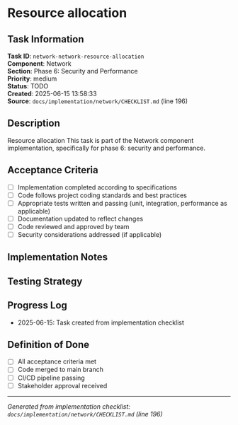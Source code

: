 # Resource allocation

## Task Information

**Task ID**: `network-network-resource-allocation`  
**Component**: Network  
**Section**: Phase 6: Security and Performance  
**Priority**: medium  
**Status**: TODO  
**Created**: 2025-06-15 13:58:33  
**Source**: `docs/implementation/network/CHECKLIST.md` (line 196)  

## Description

Resource allocation
This task is part of the Network component implementation, specifically for phase 6: security and performance.

## Acceptance Criteria

- [ ] Implementation completed according to specifications
- [ ] Code follows project coding standards and best practices
- [ ] Appropriate tests written and passing (unit, integration, performance as applicable)
- [ ] Documentation updated to reflect changes
- [ ] Code reviewed and approved by team
- [ ] Security considerations addressed (if applicable)

## Implementation Notes

<!-- Add specific implementation notes, design decisions, or technical requirements here -->

## Testing Strategy

<!-- Describe the testing approach for this task -->

## Progress Log

<!-- Add progress updates here -->
- 2025-06-15: Task created from implementation checklist

## Definition of Done

- [ ] All acceptance criteria met
- [ ] Code merged to main branch
- [ ] CI/CD pipeline passing
- [ ] Stakeholder approval received

---

*Generated from implementation checklist: `docs/implementation/network/CHECKLIST.md` (line 196)*
